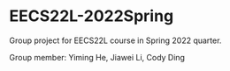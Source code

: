 # EECS22L-2022Spring
Group project for EECS22L course in Spring 2022 quarter.

Group member: Yiming He, Jiawei Li, Cody Ding
